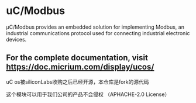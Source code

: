 # uC/Modbus

µC/Modbus provides an embedded solution for implementing Modbus, an industrial communications protocol used for connecting industrial electronic devices.

## For the complete documentation, visit https://doc.micrium.com/display/ucos/

uC os被siliconLabs收购之后已经开源，本仓库是fork的源代码

这个模块可以用于我们公司的产品不会侵权 （APHACHE-2.0  License）
